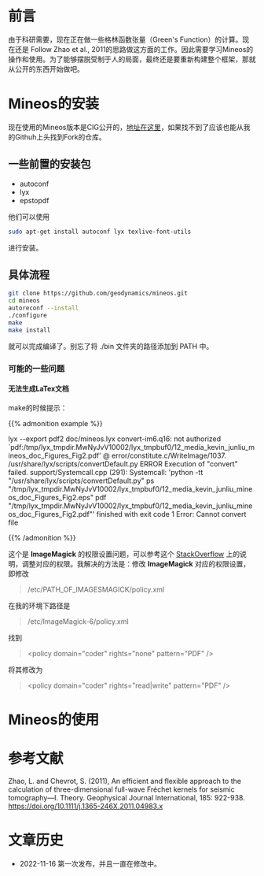 
# 前言

由于科研需要，现在正在做一些格林函数张量（Green's Function）的计算。现在还是 Follow Zhao et al., 2011的思路做这方面的工作。因此需要学习Mineos的操作和使用。为了能够摆脱受制于人的局面，最终还是要重新构建整个框架，那就从公开的东西开始做吧。

# Mineos的安装

现在使用的Mineos版本是CIG公开的，[地址在这里](https://github.com/geodynamics/mineos)，如果找不到了应该也能从我的Githuh上头找到Fork的仓库。


## 一些前置的安装包
- autoconf
- lyx
- epstopdf

他们可以使用 

``` bash
sudo apt-get install autoconf lyx texlive-font-utils
```

进行安装。



## 具体流程

``` bash
git clone https://github.com/geodynamics/mineos.git
cd mineos
autoreconf --install
./configure
make
make install
```

就可以完成编译了。别忘了将 ./bin 文件夹的路径添加到 PATH 中。


### 可能的一些问题

#### 无法生成LaTex文档

make的时候提示：

{{% admonition example %}}

lyx --export pdf2 doc/mineos.lyx
convert-im6.q16: not authorized `pdf:/tmp/lyx_tmpdir.MwNyJvV10002/lyx_tmpbuf0/12_media_kevin_junliu_mineos_doc_Figures_Fig2.pdf' @ error/constitute.c/WriteImage/1037.
/usr/share/lyx/scripts/convertDefault.py ERROR
Execution of "convert" failed.
support/Systemcall.cpp (291): Systemcall: 'python -tt "/usr/share/lyx/scripts/convertDefault.py" ps "/tmp/lyx_tmpdir.MwNyJvV10002/lyx_tmpbuf0/12_media_kevin_junliu_mineos_doc_Figures_Fig2.eps" pdf "/tmp/lyx_tmpdir.MwNyJvV10002/lyx_tmpbuf0/12_media_kevin_junliu_mineos_doc_Figures_Fig2.pdf"' finished with exit code 1
Error: Cannot convert file

{{% /admonition %}}


这个是 **ImageMagick** 的权限设置问题，可以参考这个 [StackOverflow](https://stackoverflow.com/questions/52861946/imagemagick-not-authorized-to-convert-pdf-to-an-image) 上的说明，调整对应的权限。我解决的方法是：修改 **ImageMagick** 对应的权限设置，即修改 

    
> /etc/PATH_OF_IMAGESMAGICK/policy.xml
    

在我的环境下路径是 

    
> /etc/ImageMagick-6/policy.xml
    

找到

    
> \<policy domain="coder" rights="none" pattern="PDF" />
    

将其修改为
    
> \<policy domain="coder" rights="read|write" pattern="PDF" />
    

# Mineos的使用



# 参考文献

Zhao, L. and Chevrot, S. (2011), An efficient and flexible approach to the calculation of three-dimensional full-wave Fréchet kernels for seismic tomography—I. Theory. Geophysical Journal International, 185: 922-938. https://doi.org/10.1111/j.1365-246X.2011.04983.x



# 文章历史

-  2022-11-16 第一次发布，并且一直在修改中。
